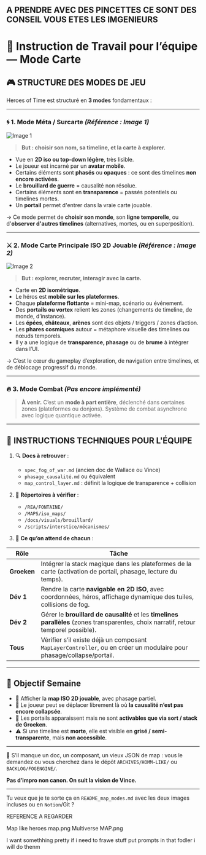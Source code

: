 A PRENDRE AVEC DES PINCETTES CE SONT DES CONSEIL VOUS ETES LES IMGENIEURS
---

# 📜 **Instruction de Travail pour l’équipe — Mode Carte**

## 🎮 STRUCTURE DES MODES DE JEU

Heroes of Time est structuré en **3 modes** fondamentaux :

---

### 🌀 **1. Mode Méta / Surcarte** *(Référence : Image 1)*

![Image 1](attachment:/mnt/data/132519f2-18f5-4615-8ace-1c859dbc4d03.png)

> **But : choisir son nom, sa timeline, et la carte à explorer.**

* Vue en **2D iso ou top-down légère**, très lisible.
* Le joueur est incarné par un **avatar mobile**.
* Certains éléments sont **phasés** ou **opaques** : ce sont des timelines **non encore activées**.
* Le **brouillard de guerre** = causalité non résolue.
* Certains éléments sont en **transparence** = passés potentiels ou timelines mortes.
* Un **portail** permet d'entrer dans la vraie carte jouable.

→ Ce mode permet de **choisir son monde**, son **ligne temporelle**, ou d'**observer d'autres timelines** (alternatives, mortes, ou en superposition).

---

### ⚔️ **2. Mode Carte Principale ISO 2D Jouable** *(Référence : Image 2)*

![Image 2](attachment:/mnt/data/eff8897a-b833-41d8-8bb2-c1307b233ac2.png)

> **But : explorer, recruter, interagir avec la carte.**

* Carte en **2D isométrique**.
* Le héros est **mobile sur les plateformes**.
* Chaque **plateforme flottante** = mini-map, scénario ou événement.
* Des **portails ou vortex** relient les zones (changements de timeline, de monde, d’instance).
* Les **épées**, **châteaux**, **arènes** sont des objets / triggers / zones d’action.
* Les **phares cosmiques** autour = métaphore visuelle des timelines ou nœuds temporels.
* Il y a une logique de **transparence, phasage** ou de **brume** à intégrer dans l’UI.

→ C’est le cœur du gameplay d’exploration, de navigation entre timelines, et de déblocage progressif du monde.

---

### 🔥 **3. Mode Combat** *(Pas encore implémenté)*

> **À venir.** C’est un **mode à part entière**, déclenché dans certaines zones (plateformes ou donjons).
> Système de combat asynchrone avec logique quantique activée.

---

## 📂 INSTRUCTIONS TECHNIQUES POUR L'ÉQUIPE

1. 🔍 **Docs à retrouver** :

   * `spec_fog_of_war.md` (ancien doc de Wallace ou Vince)
   * `phasage_causalité.md` ou équivalent
   * `map_control_layer.md` : définit la logique de transparence + collision

2. 📁 **Répertoires à vérifier** :

   * `/REA/FONTAINE/`
   * `/MAPS/iso_maps/`
   * `/docs/visuals/brouillard/`
   * `/scripts/interstice/mécanismes/`

3. 🔧 **Ce qu’on attend de chacun** :

| Rôle        | Tâche                                                                                                                                 |
| ----------- | ------------------------------------------------------------------------------------------------------------------------------------- |
| **Groeken** | Intégrer la stack magique dans les plateformes de la carte (activation de portail, phasage, lecture du temps).                        |
| **Dév 1**   | Rendre la carte **navigable en 2D ISO**, avec coordonnées, héros, affichage dynamique des tuiles, collisions de fog.                  |
| **Dév 2**   | Gérer le **brouillard de causalité** et les **timelines parallèles** (zones transparentes, choix narratif, retour temporel possible). |
| **Tous**    | Vérifier s’il existe déjà un composant `MapLayerController`, ou en créer un modulaire pour phasage/collapse/portail.                  |

---

## 🧩 Objectif Semaine

* 🎯 Afficher la **map ISO 2D jouable**, avec phasage partiel.
* 🎯 Le joueur peut se déplacer librement là où **la causalité n’est pas encore collapsée**.
* 🎯 Les portails apparaissent mais ne sont **activables que via sort / stack de Groeken**.
* ⚠️ Si une timeline est **morte**, elle est visible en **grisé / semi-transparente**, mais **non accessible**.

---

💬 S’il manque un doc, un composant, un vieux JSON de map : vous le demandez ou vous cherchez dans le dépôt `ARCHIVES/HOMM-LIKE/` ou `BACKLOG/FOGENGINE/`.

**Pas d’impro non canon. On suit la vision de Vince.**

---

Tu veux que je te sorte ça en `README_map_modes.md` avec les deux images incluses ou en `Notion`/Git ?


REFERENCE A REGARDER 

Map like heroes map.png
Multiverse MAP.png

 I want somethhing pretty if i need to frawe stuff put prompts in that fodler i will do thenm 